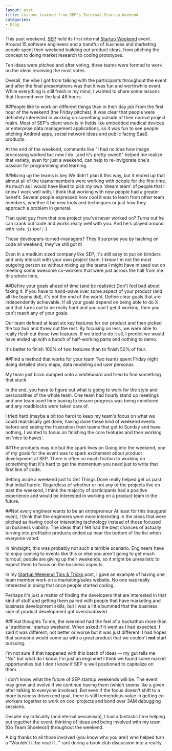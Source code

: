 ```yaml
---
layout: post
title: Lessons Learned from SEP's Internal Startup Weekend
categories:
- blog
---
```


This past weekend, [SEP](http://www.sep.com/) held its first internal 
[Startup Weekend](http://indianapolis.startupweekend.org/) event. Around 15 
software engineers and a handful of business and marketing people spent their weekend building out product 
ideas, from pitching the concept to doing market research to coding prototypes. 

Ten ideas were pitched and after voting, three teams were formed to work on the ideas receiving the most
votes.

Overall, the vibe I got from talking with the participants throughout the event and after the final
presentations was that it was fun and worthwhile event. While everything is still fresh in my mind, I
wanted to share some lessons that I learned over the last 48 hours.

##People like to work on different things than in their day job
From the first hour of the weekend (the Friday pitches), it was clear that people were definitely
interested in working on something outside of their normal project realm. Most of SEP's client work
is in fields like embedded medical devices or enterprise data management applications, so it was fun
to see people pitching Android apps, social network ideas and public facing SaaS products.

At the end of the weekend, comments like "I had no idea how image processing worked but now I do...and
it's pretty sweet!" helped me realize that variety, even for just a weekend, can help to re-invigorate
one's passion for programming and learning.

##Mixing up the teams is key
We didn't plan it this way, but it ended up that almost all of the teams members were working with people
for the first time. As much as I would have liked to pick my own 'dream team' of people that I know I work
well with, I think that working with new people had a greater benefit. Several people expressed how cool it
was to learn from other team members, whether it be new tools and techniques or just how they approach a
problem in general. 

That quiet guy from that one project you've never worked on? Turns out he can crank out code and works 
really well with you. And he's played around with `node.js` too! ;-)

Those developers-turned-managers? They'll surprise you by hacking on code all weekend, they've still got it!

Even in a medium sized company like SEP, it's still easy to put on blinders and only interact with your
own project team. I know I'm not the most outgoing person so without mixing up the teams I might have missed 
out on meeting some awesome co-workers that were just across the hall from me this whole time.

##Define your goals ahead of time (and be realistic)
Don't feel bad about faking it. If you have to hand-wave over some aspect of your product (and all the teams
did), it's not the end of the world. Define clear goals that are independently achievable. If all your goals
depend on being able to do X and that turns out to be really hard and you can't get it working, then you can't
reach any of your goals. 

Our team defined at least six key features for our product and then picked the top
two and threw out the rest. By focusing on less, we were able to really flesh out those two features. If
we tried to do it all, I predict we would have ended up with a bunch of half-working parts and nothing to demo.

It's better to finish 100% of two features than to finish 50% of four.

##Find a method that works for your team
Two teams spent Friday night doing detailed story maps, data modeling and user personas. 

My team just brain dumped onto a whiteboard and tried to find something that stuck. 

In the end, you have to figure out what is going to work for the style and personalities of the 
whole team. One team had hourly stand up meetings and one team used time boxing to ensure progress was 
being monitored and any roadblocks were taken care of.

I tried hard (maybe a bit too hard) to keep my team's focus on what we could realistically get done;
having done these kind of weekend events before and seeing the frustration from teams that get to Sunday
and have nothing, I wanted to focus on finishing the core features and then working on 'nice to haves'.

##The products may die but the spark lives on
Going into the weekend, one of my goals for the event was to spark excitement about product development 
at SEP. There is often so much friction to working on something that it's hard to get the momentum you need 
just to write that first line of code. 

Setting aside a weekend just to Get Things Done really helped get us past that initial hurdle. Regardless of 
whether or not any of the projects live on past the weekend, I think the majority of participants had a positive 
experience and would be interested in working on a product team in the future.

##Not every engineer wants to be an entrepreneur
At least for this inaugural event, I think that the engineers were more interesting in the ideas that were 
pitched as having cool or interesting technology instead of those focused on business viability. The ideas 
that I felt had the best chances of actually turning into profitable products ended up near the bottom of
the list when everyone voted.

In hindsight, this was probably not such a terrible scenario. Engineers have to enjoy coming to events like 
this or else you aren't going to get much turnout; people are giving up their weekends, so it might be 
unrealistic to expect them to focus on the business aspects.

In my [Startup Weekend Tips & Tricks](/blog/2011/06/18/startup-weekend-tip-tricks.html) post, I gave an example of 
having one team member work on a marketing/sales website. No one was really interested in 
doing that once people started coding.

Perhaps it's just a matter of finding the developers that are interested in that kind of stuff and getting them
paired with people that have marketing and business development skills, but I was a little bummed that the 
business side of product development got overshadowed.

##Final thoughts
To me, the weekend had the feel of a hackathon more than a 'traditional' startup weekend. When asked if it
went as I had expected, I said it was different; not better or worse but it was just different. I had hopes
that someone would come up with a great product that we couldn't **not** start pursuing. 

I'm not sure if that happened with this batch of ideas -- my gut tells me "No" but what do I know, I'm 
just an engineer! I think we found some market opportunities but I don't know if SEP is well positioned to 
capitalize on them.

I don't know what the future of SEP startup weekends will be. The event may grow and evolve if we 
continue having them (which seems like a given after talking to everyone involved). But even if the focus doesn't 
shift to a more business driven end goal, there is still tremendous value in getting co-workers together to work on 
cool projects and bond over 3AM debugging sessions. 

Despite my criticality (and eternal pessimism), I had a fantastic time helping put together the event, 
thinking of ideas and being involved with my team (Go Team Shoeless!) throughout the weekend.

A big thanks to all those involved (you know who you are!) who helped turn a "Wouldn't it be neat if..." rant
during a book club discussion into a reality.
